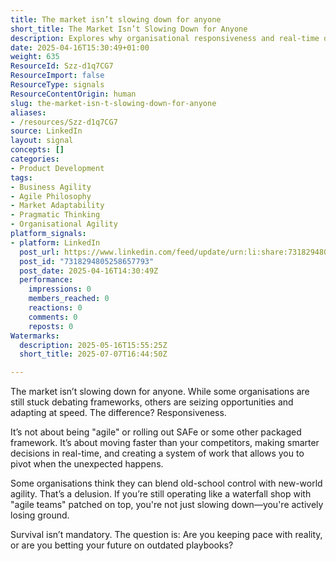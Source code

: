 ```yaml
---
title: The market isn’t slowing down for anyone
short_title: The Market Isn’t Slowing Down for Anyone
description: Explores why organisational responsiveness and real-time decision-making are crucial for staying competitive, highlighting the risks of outdated frameworks and slow adaptation.
date: 2025-04-16T15:30:49+01:00
weight: 635
ResourceId: Szz-d1q7CG7
ResourceImport: false
ResourceType: signals
ResourceContentOrigin: human
slug: the-market-isn-t-slowing-down-for-anyone
aliases:
- /resources/Szz-d1q7CG7
source: LinkedIn
layout: signal
concepts: []
categories:
- Product Development
tags:
- Business Agility
- Agile Philosophy
- Market Adaptability
- Pragmatic Thinking
- Organisational Agility
platform_signals:
- platform: LinkedIn
  post_url: https://www.linkedin.com/feed/update/urn:li:share:7318294805258657793
  post_id: "7318294805258657793"
  post_date: 2025-04-16T14:30:49Z
  performance:
    impressions: 0
    members_reached: 0
    reactions: 0
    comments: 0
    reposts: 0
Watermarks:
  description: 2025-05-16T15:55:25Z
  short_title: 2025-07-07T16:44:50Z

---
```

The market isn’t slowing down for anyone. While some organisations are still stuck debating frameworks, others are seizing opportunities and adapting at speed. The difference? Responsiveness.

It’s not about being "agile" or rolling out SAFe or some other packaged framework. It’s about moving faster than your competitors, making smarter decisions in real-time, and creating a system of work that allows you to pivot when the unexpected happens.

Some organisations think they can blend old-school control with new-world agility. That’s a delusion. If you’re still operating like a waterfall shop with "agile teams" patched on top, you're not just slowing down—you're actively losing ground.

Survival isn’t mandatory. The question is: Are you keeping pace with reality, or are you betting your future on outdated playbooks?
